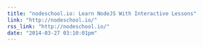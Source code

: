 ```yaml
---
title: "nodeschool.io: Learn NodeJS With Interactive Lessons"
link: "http://nodeschool.io/"
rss_link: "http://nodeschool.io/"
date: "2014-03-27 03:10:01pm"
---
```

